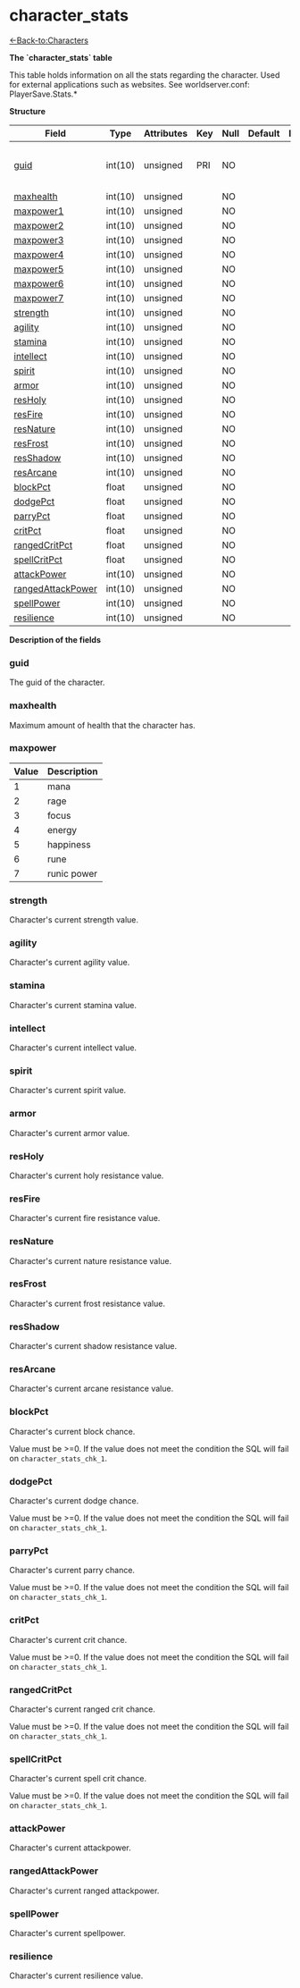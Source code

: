 # character\_stats

[<-Back-to:Characters](database-characters.md)

**The \`character\_stats\` table**

This table holds information on all the stats regarding the character. Used for external applications such as websites.
See worldserver.conf: PlayerSave.Stats.\*

**Structure**

| Field                   | Type    | Attributes | Key | Null | Default | Extra | Comment                            |
|-------------------------|---------|------------|-----|------|---------|-------|------------------------------------|
| [guid][1]               | int(10) | unsigned   | PRI | NO   |         |       | Global Unique Identifier, Low part |
| [maxhealth][2]          | int(10) | unsigned   |     | NO   |         |       |                                    |
| [maxpower1][3]          | int(10) | unsigned   |     | NO   |         |       |                                    |
| [maxpower2][4]          | int(10) | unsigned   |     | NO   |         |       |                                    |
| [maxpower3][5]          | int(10) | unsigned   |     | NO   |         |       |                                    |
| [maxpower4][6]          | int(10) | unsigned   |     | NO   |         |       |                                    |
| [maxpower5][7]          | int(10) | unsigned   |     | NO   |         |       |                                    |
| [maxpower6][8]          | int(10) | unsigned   |     | NO   |         |       |                                    |
| [maxpower7][9]          | int(10) | unsigned   |     | NO   |         |       |                                    |
| [strength][10]          | int(10) | unsigned   |     | NO   |         |       |                                    |
| [agility][11]           | int(10) | unsigned   |     | NO   |         |       |                                    |
| [stamina][12]           | int(10) | unsigned   |     | NO   |         |       |                                    |
| [intellect][13]         | int(10) | unsigned   |     | NO   |         |       |                                    |
| [spirit][14]            | int(10) | unsigned   |     | NO   |         |       |                                    |
| [armor][15]             | int(10) | unsigned   |     | NO   |         |       |                                    |
| [resHoly][16]           | int(10) | unsigned   |     | NO   |         |       |                                    |
| [resFire][17]           | int(10) | unsigned   |     | NO   |         |       |                                    |
| [resNature][18]         | int(10) | unsigned   |     | NO   |         |       |                                    |
| [resFrost][19]          | int(10) | unsigned   |     | NO   |         |       |                                    |
| [resShadow][20]         | int(10) | unsigned   |     | NO   |         |       |                                    |
| [resArcane][21]         | int(10) | unsigned   |     | NO   |         |       |                                    |
| [blockPct][22]          | float   | unsigned   |     | NO   |         |       |                                    |
| [dodgePct][23]          | float   | unsigned   |     | NO   |         |       |                                    |
| [parryPct][24]          | float   | unsigned   |     | NO   |         |       |                                    |
| [critPct][25]           | float   | unsigned   |     | NO   |         |       |                                    |
| [rangedCritPct][26]     | float   | unsigned   |     | NO   |         |       |                                    |
| [spellCritPct][27]      | float   | unsigned   |     | NO   |         |       |                                    |
| [attackPower][28]       | int(10) | unsigned   |     | NO   |         |       |                                    |
| [rangedAttackPower][29] | int(10) | unsigned   |     | NO   |         |       |                                    |
| [spellPower][30]        | int(10) | unsigned   |     | NO   |         |       |                                    |
| [resilience][31]        | int(10) | unsigned   |     | NO   |         |       |                                    |

[1]: #guid
[2]: #maxhealth
[3]: #maxpower1
[4]: #maxpower2
[5]: #maxpower3
[6]: #maxpower4
[7]: #maxpower5
[8]: #maxpower6
[9]: #maxpower7
[10]: #strength
[11]: #agility
[12]: #stamina
[13]: #intellect
[14]: #spirit
[15]: #armor
[16]: #resholy
[17]: #resfire
[18]: #resnature
[19]: #resfrost
[20]: #resshadow
[21]: #resarcane
[22]: #blockpct
[23]: #dodgepct
[24]: #parrypct
[25]: #critpct
[26]: #rangedcritpct
[27]: #spellcritpct
[28]: #attackpower
[29]: #rangedattackpower
[30]: #spellpower
[31]: #resilience

**Description of the fields**

### guid

The guid of the character.

### maxhealth

Maximum amount of health that the character has.

### maxpower

| Value | Description |
|-------|-------------|
| 1     | mana        |
| 2     | rage        |
| 3     | focus       |
| 4     | energy      |
| 5     | happiness   |
| 6     | rune        |
| 7     | runic power |

### strength

Character's current strength value.

### agility

Character's current agility value.

### stamina

Character's current stamina value.

### intellect

Character's current intellect value.

### spirit

Character's current spirit value.

### armor

Character's current armor value.

### resHoly

Character's current holy resistance value.

### resFire

Character's current fire resistance value.

### resNature

Character's current nature resistance value.

### resFrost

Character's current frost resistance value.

### resShadow

Character's current shadow resistance value.

### resArcane

Character's current arcane resistance value.

### blockPct

Character's current block chance.

Value must be >=0. If the value does not meet the condition the SQL will fail on `character_stats_chk_1`.

### dodgePct

Character's current dodge chance.

Value must be >=0. If the value does not meet the condition the SQL will fail on `character_stats_chk_1`.

### parryPct

Character's current parry chance.

Value must be >=0. If the value does not meet the condition the SQL will fail on `character_stats_chk_1`.

### critPct

Character's current crit chance.

Value must be >=0. If the value does not meet the condition the SQL will fail on `character_stats_chk_1`.

### rangedCritPct

Character's current ranged crit chance.

Value must be >=0. If the value does not meet the condition the SQL will fail on `character_stats_chk_1`.

### spellCritPct

Character's current spell crit chance.

Value must be >=0. If the value does not meet the condition the SQL will fail on `character_stats_chk_1`.

### attackPower

Character's current attackpower.

### rangedAttackPower

Character's current ranged attackpower.

### spellPower

Character's current spellpower.

### resilience

Character's current resilience value.
